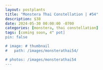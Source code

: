 ```yaml
---
layout: postplants
title: "Monstera Thai Constellation | #54"
description: $38
date: 2024-05-30 00:00:00 -0700
categories: [monstera, thai constellation]
tags: [coming soon, 4" pot]
pin: false

# image: # thumbnail
#   path: /images/monsterathai54/

# photos: /images/monsterathai54
---
```

